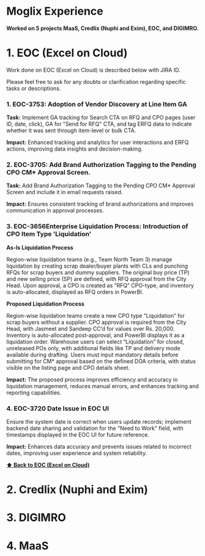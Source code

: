 # Moglix Experience

**Worked on 5 projects MaaS, Credlix (Nuphi and Exim), EOC, and DIGIMRO.**

# 1. EOC (Excel on Cloud)

Work done on EOC (Excel on Cloud) is described below with JIRA ID.

Please feel free to ask for any doubts or clarification regarding specific tasks or descriptions.

### 1. EOC-3753: Adoption of Vendor Discovery at Line Item GA

**Task:** Implement GA tracking for Search CTA on RFQ and CPO pages (user ID, date, click), GA for "Send for RFQ" CTA, and tag ERFQ data to indicate whether it was sent through item-level or bulk CTA.

**Impact:** Enhanced tracking and analytics for user interactions and ERFQ actions, improving data insights and decision-making.

### 2. EOC-3705: Add Brand Authorization Tagging to the Pending CPO CM* Approval Screen.

**Task:** Add Brand Authorization Tagging to the Pending CPO CM* Approval Screen and include it in email requests raised.

**Impact:** Ensures consistent tracking of brand authorizations and improves communication in approval processes.

### 3. EOC-3656Enterprise Liquidation Process: Introduction of CPO Item Type 'Liquidation'

**As-Is Liquidation Process**

Region-wise liquidation teams (e.g., Team North Team 3) manage liquidation by creating scrap dealer/buyer plants with CLs and punching RFQs for scrap buyers and dummy suppliers. The original buy price (TP) and new selling price (SP) are defined, with RFQ approval from the City Head. Upon approval, a CPO is created as “RFQ” CPO-type, and inventory is auto-allocated, displayed as RFQ orders in PowerBI.

**Proposed Liquidation Process**

Region-wise liquidation teams create a new CPO type “Liquidation” for scrap buyers without a supplier. CPO approval is required from the City Head, with Jasmeet and Sandeep CC’d for values over Rs. 20,000. Inventory is auto-allocated post-approval, and PowerBI displays it as a liquidation order. Warehouse users can select “Liquidation” for closed, unreleased POs only, with additional fields like TP and delivery mode available during drafting. Users must input mandatory details before submitting for CM* approval based on the defined DOA criteria, with status visible on the listing page and CPO details sheet.

**Impact:** The proposed process improves efficiency and accuracy in liquidation management, reduces manual errors, and enhances tracking and reporting capabilities.

### 4. EOC-3720 Date Issue in EOC UI

Ensure the system date is correct when users update records; implement backend date sharing and validation for the "Need to Work" field, with timestamps displayed in the EOC UI for future reference.

**Impact:** Enhances data accuracy and prevents issues related to incorrect dates, improving user experience and system reliability.









**[⬆ Back to EOC (Excel on Cloud)](#1-eoc-excel-on-cloud)**


# 2. Credlix (Nuphi and Exim)
# 3. DIGIMRO
# 4. MaaS
